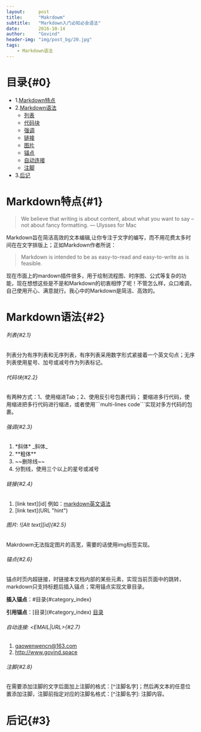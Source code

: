 ```yaml
---
layout:     post
title:      "Makrdowm"
subtitle:   "Markdown入门必知必会语法"
date:       2016-10-14
author:     "Govind"
header-img: "img/post_bg/20.jpg"
tags:
    - Markdown语法
---
```


# 目录{#0}
  - 1.[Markdown特点](#1)
  - 2.[Markdown语法](#2)
    * [列表](#2.1)
    * [代码块](#2.2)
    * [强调](#2.3)
    * [链接](#2.4)
    * [图片](#2.5)
    * [锚点](#2.6)
    * [自动连接](#2.7)
    * [注脚](#2.8)
  - 3.[后记](#3)


# Markdown特点{#1}
>We believe that writing is about content, about what you want to say – not about fancy formatting.       — Ulysses for Mac

Markdown旨在简洁高效的文本编辑,让你专注于文字的编写，而不用花费太多时间在在文字排版上；正如Markdown作者所说：
>Markdown is intended to be as easy-to-read and easy-to-write as is feasible.

现在市面上的mardown插件很多，用于绘制流程图、时序图、公式等复杂的功能，现在想想这些是不是和Markdown的初衷相悖了呢！不管怎么样，众口难调，自己使用开心、满意就行。我心中的Markdown是简洁、高效的。

# Markdown语法{#2}

###### 列表{#2.1}
  列表分为有序列表和无序列表，有序列表采用数字形式紧接着一个英文句点；无序列表使用星号、加号或减号作为列表标记。
###### 代码块{#2.2}
有两种方式：1、使用缩进Tab；2、使用反引号包裹代码；
要缩进多行代码，使用缩进把多行代码进行缩进，或者使用\`\`\`multi-lines code\`\`\`实现对多方代码的包裹。
###### 强调{#2.3}
  1. \*斜体\*  \_斜体\_
  2. \*\*粗体\*\*
  3. \~\~删除线\~\~
  4. 分割线，使用三个以上的星号或减号

###### 链接{#2.4}
  1. [link text][id] 例如：[markdown英文语法][1]
  2. \[link text\]\(URL "hint"\)

###### 图片: ![Alt text][id]{#2.5}
Makrdowm无法指定图片的高宽，需要的话使用img标签实现。

###### 锚点{#2.6}
  锚点时页内超链接，时链接本文档内部的某些元素，实现当前页面中的跳转，markdown只支持标题后插入锚点；常用锚点实现文章目录。

  **插入锚点**：\#目录{#category_index}

  **引用锚点**：\[目录\]\(#category_index\)
  [目录](#0)

###### 自动连接: &lt;EMAIL|URL&gt;{#2.7}
  1. <gaowenwencn@163.com>
  2. <http://www.govind.space>

###### 注脚{#2.8}
在需要添加注脚的文字后面加上注脚的格式：\[\^注脚名字\]；然后再文本的任意位置添加注脚，注脚前指定对应的注脚名格式：\[\^注脚名字\]: 注脚内容。


# 后记{#3}


[1]: http://daringfireball.net/projects/markdown/syntax          "markdown英文语法"
[2]: http://wowubuntu.com/markdown/#list "markdown中文语法"
[3]: www.govind.space/img/home_bg/20.jpg "网站图片引用"
